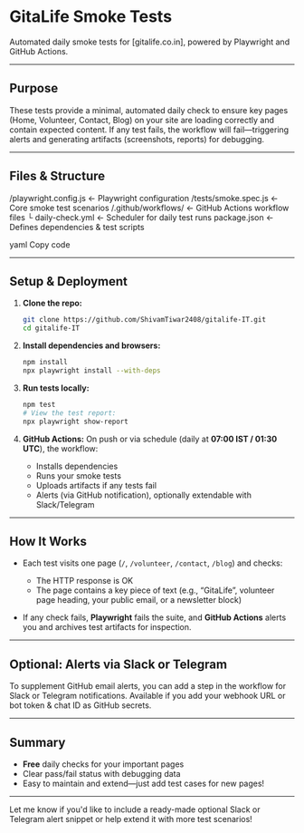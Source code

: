 # GitaLife Smoke Tests

Automated daily smoke tests for [gitalife.co.in], powered by Playwright and GitHub Actions.

---

##  Purpose

These tests provide a minimal, automated daily check to ensure key pages (Home, Volunteer, Contact, Blog) on your site are loading correctly and contain expected content. If any test fails, the workflow will fail—triggering alerts and generating artifacts (screenshots, reports) for debugging.

---

##  Files & Structure

/playwright.config.js ← Playwright configuration
/tests/smoke.spec.js ← Core smoke test scenarios
/.github/workflows/ ← GitHub Actions workflow files
└ daily-check.yml ← Scheduler for daily test runs
package.json ← Defines dependencies & test scripts

yaml
Copy code

---

##  Setup & Deployment

1. **Clone the repo:**
    ```bash
    git clone https://github.com/ShivamTiwar2408/gitalife-IT.git
    cd gitalife-IT
    ```

2. **Install dependencies and browsers:**
    ```bash
    npm install
    npx playwright install --with-deps
    ```

3. **Run tests locally:**
    ```bash
    npm test
    # View the test report:
    npx playwright show-report
    ```

4. **GitHub Actions:** On push or via schedule (daily at **07:00 IST / 01:30 UTC**), the workflow:
   - Installs dependencies  
   - Runs your smoke tests  
   - Uploads artifacts if any tests fail  
   - Alerts (via GitHub notification), optionally extendable with Slack/Telegram

---

##  How It Works

- Each test visits one page (`/`, `/volunteer`, `/contact`, `/blog`) and checks:
  - The HTTP response is OK  
  - The page contains a key piece of text (e.g., “GitaLife”, volunteer page heading, your public email, or a newsletter block)

- If any check fails, **Playwright** fails the suite, and **GitHub Actions** alerts you and archives test artifacts for inspection.

---

##  Optional: Alerts via Slack or Telegram

To supplement GitHub email alerts, you can add a step in the workflow for Slack or Telegram notifications. Available if you add your webhook URL or bot token & chat ID as GitHub secrets.

---

##  Summary

- **Free** daily checks for your important pages  
- Clear pass/fail status with debugging data  
- Easy to maintain and extend—just add test cases for new pages!

---

Let me know if you'd like to include a ready-made optional Slack or Telegram alert snippet or help extend it with more test scenarios!
